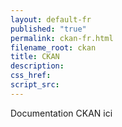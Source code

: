 ```yaml
---
layout: default-fr
published: "true"
permalink: ckan-fr.html
filename_root: ckan
title: CKAN
description:
css_href:
script_src:
---
```


Documentation CKAN ici

